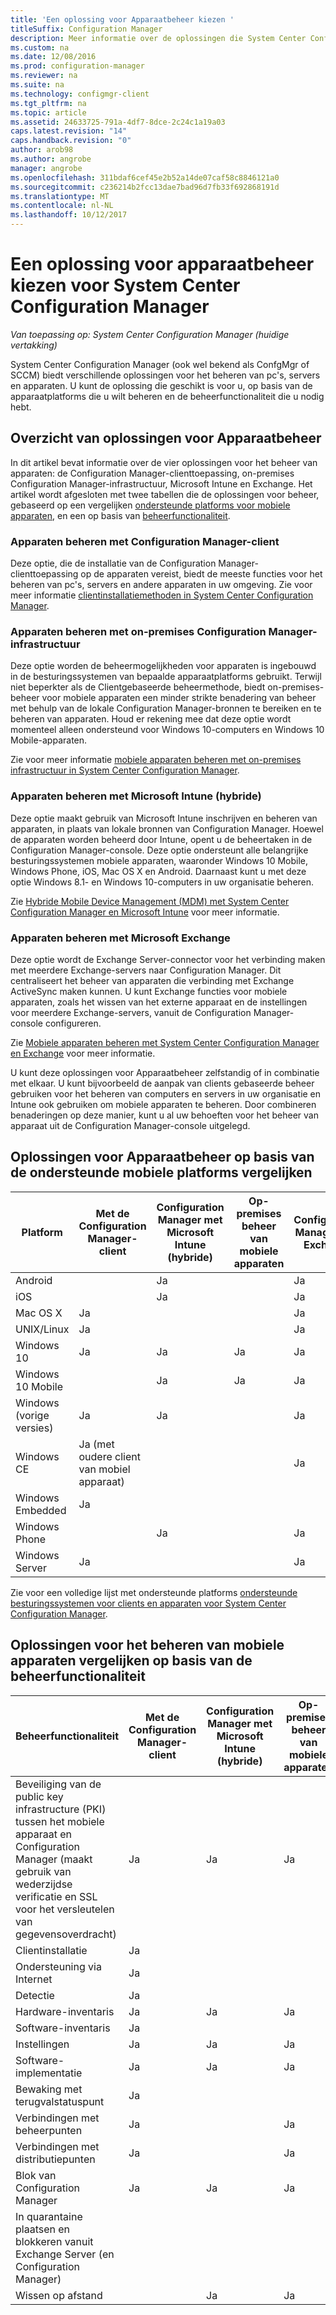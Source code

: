 ```yaml
---
title: 'Een oplossing voor Apparaatbeheer kiezen '
titleSuffix: Configuration Manager
description: Meer informatie over de oplossingen die System Center Configuration Manager biedt voor het beheren van pc's, servers en apparaten.
ms.custom: na
ms.date: 12/08/2016
ms.prod: configuration-manager
ms.reviewer: na
ms.suite: na
ms.technology: configmgr-client
ms.tgt_pltfrm: na
ms.topic: article
ms.assetid: 24633725-791a-4df7-8dce-2c24c1a19a03
caps.latest.revision: "14"
caps.handback.revision: "0"
author: arob98
ms.author: angrobe
manager: angrobe
ms.openlocfilehash: 311bdaf6cef45e2b52a14de07caf58c8846121a0
ms.sourcegitcommit: c236214b2fcc13dae7bad96d7fb33f692868191d
ms.translationtype: MT
ms.contentlocale: nl-NL
ms.lasthandoff: 10/12/2017
---
```

# <a name="choose-a-device-management-solution-for-system-center-configuration-manager"></a>Een oplossing voor apparaatbeheer kiezen voor System Center Configuration Manager

*Van toepassing op: System Center Configuration Manager (huidige vertakking)*

System Center Configuration Manager (ook wel bekend als ConfgMgr of SCCM) biedt verschillende oplossingen voor het beheren van pc's, servers en apparaten. U kunt de oplossing die geschikt is voor u, op basis van de apparaatplatforms die u wilt beheren en de beheerfunctionaliteit die u nodig hebt.  


##  <a name="overview-of-device-management-solutions"></a>Overzicht van oplossingen voor Apparaatbeheer  
 In dit artikel bevat informatie over de vier oplossingen voor het beheer van apparaten: de Configuration Manager-clienttoepassing, on-premises Configuration Manager-infrastructuur, Microsoft Intune en Exchange. Het artikel wordt afgesloten met twee tabellen die de oplossingen voor beheer, gebaseerd op een vergelijken [ondersteunde platforms voor mobiele apparaten](#compare-device-management-solutions-based-on-supported-mobile-device-platforms), en een op basis van [beheerfunctionaliteit](#compare-mobile-device-management-solutions-based-on-management-functionality).


###  <a name="manage-devices-with-the-configuration-manager-client"></a>Apparaten beheren met Configuration Manager-client  

Deze optie, die de installatie van de Configuration Manager-clienttoepassing op de apparaten vereist, biedt de meeste functies voor het beheren van pc's, servers en andere apparaten in uw omgeving. Zie voor meer informatie [clientinstallatiemethoden in System Center Configuration Manager](/sccm/core/clients/deploy/plan/client-installation-methods).  

###  <a name="manage-devices-with-on-premises-configuration-manager-infrastructure"></a>Apparaten beheren met on-premises Configuration Manager-infrastructuur  

Deze optie worden de beheermogelijkheden voor apparaten is ingebouwd in de besturingssystemen van bepaalde apparaatplatforms gebruikt. Terwijl niet beperkter als de Clientgebaseerde beheermethode, biedt on-premises-beheer voor mobiele apparaten een minder strikte benadering van beheer met behulp van de lokale Configuration Manager-bronnen te bereiken en te beheren van apparaten. Houd er rekening mee dat deze optie wordt momenteel alleen ondersteund voor Windows 10-computers en Windows 10 Mobile-apparaten.  

Zie voor meer informatie [mobiele apparaten beheren met on-premises infrastructuur in System Center Configuration Manager](../../mdm/understand/manage-mobile-devices-with-on-premises-infrastructure.md).  

###  <a name="manage-devices-with-microsoft-intune-hybrid"></a>Apparaten beheren met Microsoft Intune (hybride)  

Deze optie maakt gebruik van Microsoft Intune inschrijven en beheren van apparaten, in plaats van lokale bronnen van Configuration Manager. Hoewel de apparaten worden beheerd door Intune, opent u de beheertaken in de Configuration Manager-console. Deze optie ondersteunt alle belangrijke besturingssystemen mobiele apparaten, waaronder Windows 10 Mobile, Windows Phone, iOS, Mac OS X en Android. Daarnaast kunt u met deze optie Windows 8.1- en Windows 10-computers in uw organisatie beheren.  

Zie [Hybride Mobile Device Management (MDM) met System Center Configuration Manager en Microsoft Intune](../../mdm/understand/hybrid-mobile-device-management.md) voor meer informatie.  

###  <a name="manage-devices-with-microsoft-exchange"></a>Apparaten beheren met Microsoft Exchange  

Deze optie wordt de Exchange Server-connector voor het verbinding maken met meerdere Exchange-servers naar Configuration Manager. Dit centraliseert het beheer van apparaten die verbinding met Exchange ActiveSync maken kunnen. U kunt Exchange functies voor mobiele apparaten, zoals het wissen van het externe apparaat en de instellingen voor meerdere Exchange-servers, vanuit de Configuration Manager-console configureren.  

Zie [Mobiele apparaten beheren met System Center Configuration Manager en Exchange](../../mdm/deploy-use/manage-mobile-devices-with-exchange-activesync.md) voor meer informatie.  

U kunt deze oplossingen voor Apparaatbeheer zelfstandig of in combinatie met elkaar. U kunt bijvoorbeeld de aanpak van clients gebaseerde beheer gebruiken voor het beheren van computers en servers in uw organisatie en Intune ook gebruiken om mobiele apparaten te beheren. Door combineren benaderingen op deze manier, kunt u al uw behoeften voor het beheer van apparaat uit de Configuration Manager-console uitgelegd.  

## <a name="compare-device-management-solutions-based-on-supported-mobile-device-platforms"></a>Oplossingen voor Apparaatbeheer op basis van de ondersteunde mobiele platforms vergelijken  

|Platform|Met de Configuration Manager-client|Configuration Manager met Microsoft Intune (hybride)|Op\-premises beheer van mobiele apparaten|Configuration Manager met Exchange|  
|--------------|-------------------------------------------|-------------------------------------------------------------------|-------------------------------|-----------------------------------------|  
|Android||Ja||Ja|  
|iOS||Ja||Ja|  
|Mac OS X|Ja|||Ja|  
|UNIX/Linux|Ja|||Ja|  
|Windows 10|Ja|Ja|Ja|Ja|  
|Windows 10 Mobile||Ja|Ja|Ja|  
|Windows (vorige versies)|Ja|Ja||Ja|  
|Windows CE|Ja (met oudere client van mobiel apparaat)|||Ja|  
|Windows Embedded|Ja||||  
|Windows Phone||Ja||Ja|  
|Windows Server|Ja|||Ja|  

 Zie voor een volledige lijst met ondersteunde platforms [ondersteunde besturingssystemen voor clients en apparaten voor System Center Configuration Manager](configs\supported-operating-systems-for-clients-and-devices.md).

##  <a name="bkmk_comp2"></a> Oplossingen voor het beheren van mobiele apparaten vergelijken op basis van de beheerfunctionaliteit  

|Beheerfunctionaliteit|Met de Configuration Manager-client|Configuration Manager met Microsoft Intune (hybride)|Op\-premises beheer van mobiele apparaten|Configuration Manager met Exchange|  
|------------------------------|-------------------------------------------|-------------------------------------------------------------------|-------------------------------|-----------------------------------------|  
|Beveiliging van de public key infrastructure (PKI) tussen het mobiele apparaat en Configuration Manager (maakt gebruik van wederzijdse verificatie en SSL voor het versleutelen van gegevensoverdracht)|Ja|Ja|Ja||  
|Clientinstallatie|Ja||||  
|Ondersteuning via Internet|Ja||||  
|Detectie|Ja|||Ja|  
|Hardware-inventaris|Ja|Ja|Ja|Ja|  
|Software-inventaris|Ja|||Ja|  
|Instellingen|Ja|Ja|Ja|Ja|  
|Software-implementatie|Ja|Ja|Ja||  
|Bewaking met terugvalstatuspunt|Ja||||  
|Verbindingen met beheerpunten|Ja||Ja||  
|Verbindingen met distributiepunten|Ja||Ja||  
|Blok van Configuration Manager|Ja|Ja|Ja||  
|In quarantaine plaatsen en blokkeren vanuit Exchange Server (en Configuration Manager)||||Ja|  
|Wissen op afstand| |Ja|Ja|Ja|  
